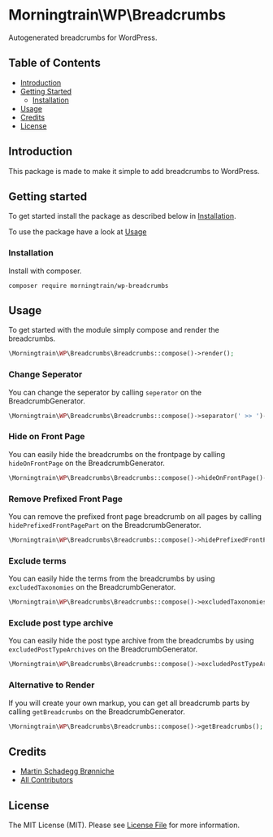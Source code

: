 # Morningtrain\WP\Breadcrumbs

Autogenerated breadcrumbs for WordPress.

## Table of Contents

- [Introduction](#introduction)
- [Getting Started](#getting-started)
  - [Installation](#installation)
- [Usage](#usage)
- [Credits](#credits)
- [License](#license)

## Introduction

This package is made to make it simple to add breadcrumbs to WordPress.

## Getting started

To get started install the package as described below in [Installation](#installation).

To use the package have a look at [Usage](#usage)

### Installation

Install with composer.

```composer require morningtrain/wp-breadcrumbs```

## Usage

To get started with the module simply compose and render the breadcrumbs.

```php
\Morningtrain\WP\Breadcrumbs\Breadcrumbs::compose()->render();
```

### Change Seperator

You can change the seperator by calling `seperator` on the BreadcrumbGenerator.

```php
\Morningtrain\WP\Breadcrumbs\Breadcrumbs::compose()->separator(' >> ')->render();
```

### Hide on Front Page
You can easily hide the breadcrumbs on the frontpage by calling `hideOnFrontPage` on the BreadcrumbGenerator.

```php
\Morningtrain\WP\Breadcrumbs\Breadcrumbs::compose()->hideOnFrontPage()->render();
```

### Remove Prefixed Front Page
You can remove the prefixed front page breadcrumb on all pages by calling `hidePrefixedFrontPagePart` on the BreadcrumbGenerator.

```php
\Morningtrain\WP\Breadcrumbs\Breadcrumbs::compose()->hidePrefixedFrontPagePart()->render();
```

### Exclude terms
You can easily hide the terms from the breadcrumbs by using `excludedTaxonomies` on the BreadcrumbGenerator.

```php
\Morningtrain\WP\Breadcrumbs\Breadcrumbs::compose()->excludedTaxonomies('category')->render();
```

### Exclude post type archive
You can easily hide the post type archive from the breadcrumbs by using `excludedPostTypeArchives` on the BreadcrumbGenerator.

```php
\Morningtrain\WP\Breadcrumbs\Breadcrumbs::compose()->excludedPostTypeArchives('post')->render();
```

### Alternative to Render
If you will create your own markup, you can get all breadcrumb parts by calling `getBreadcrumbs` on the BreadcrumbGenerator.

```php
\Morningtrain\WP\Breadcrumbs\Breadcrumbs::compose()->getBreadcrumbs();
```

## Credits

- [Martin Schadegg Brønniche](https://github.com/mschadegg)
- [All Contributors](../../contributors)

## License

The MIT License (MIT). Please see [License File](LICENSE) for more information.

